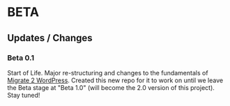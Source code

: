 BETA
================

Updates / Changes
----------------

### Beta 0.1

Start of Life. Major re-structuring and changes to the fundamentals of [Migrate 2 WordPress](https://github.com/Bellfalasch/Migrate-2-WP). Created this new repo for it to work on until we leave the Beta stage at "Beta 1.0" (will become the 2.0 version of this project). Stay tuned!